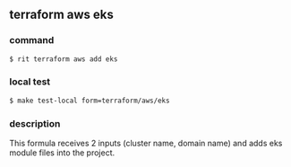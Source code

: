 ## terraform aws eks

### command
```bash
$ rit terraform aws add eks
```

### local test
```bash
$ make test-local form=terraform/aws/eks
```

### description
This formula receives 2 inputs (cluster name, domain name) and adds eks module files into the project.